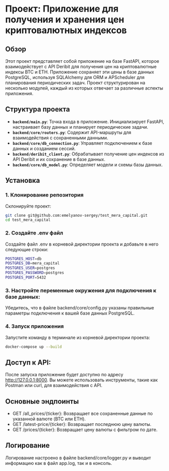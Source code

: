# Проект: Приложение для получения и хранения цен криптовалютных индексов

## Обзор
Этот проект представляет собой приложение на базе FastAPI, которое взаимодействует с API Deribit для получения цен на криптовалютные индексы BTC и ETH. Приложение сохраняет эти цены в базе данных PostgreSQL, используя SQLAlchemy для ORM и APScheduler для планирования периодических задач. Проект структурирован на несколько модулей, каждый из которых отвечает за различные аспекты приложения.

## Структура проекта

- **`backend/main.py`**: Точка входа в приложение. Инициализирует FastAPI, настраивает базу данных и планирует периодические задачи.
- **`backend/core/routers.py`**: Содержит API-маршруты для взаимодействия с сохраненными данными.
- **`backend/core/db_connection.py`**: Управляет подключением к базе данных и созданием сессий.
- **`backend/deribit_client.py`**: Обрабатывает получение цен индексов из API Deribit и их сохранение в базе данных.
- **`backend/core/db_model.py`**: Определяет модели и схемы базы данных.


## Установка

### 1. Клонирование репозитория
Склонируйте проект:
```sh
git clone git@github.com:emelyanov-sergey/test_mera_capital.git
cd test_mera_capital
```

### 2. Создайте .env файл
Создайте файл .env в корневой директории проекта и добавьте в него следующие строки:
```sh
POSTGRES_HOST=db
POSTGRES_DB=mera_capital
POSTGRES_USER=postgres
POSTGRES_PASSWORD=postgres
POSTGRES_PORT=5432
```

### 3. Настройте переменные окружения для подключения к базе данных:
Убедитесь, что в файле backend/core/config.py указаны правильные параметры подключения к вашей базе данных PostgreSQL.

### 4. Запуск приложения
Запустите команду в терминале из корневой директории проекта:
```sh
docker-compose up --build
```


## Доступ к API:
После запуска приложение будет доступно по адресу http://127.0.0.1:8000. Вы можете использовать инструменты, такие как Postman или curl, для взаимодействия с API.
## Основные эндпоинты
- GET /all_prices/{ticker}: Возвращает все сохраненные данные по указанной валюте (BTC или ETH).
- GET /latest-price/{ticker}: Возвращает последнюю цену валюты.
- GET /prices/{ticker}: Возвращает цену валюты с фильтром по дате.

## Логирование
Логирование настроено в файле backend/core/logger.py и выводит информацию как в файл app.log, так и в консоль.
